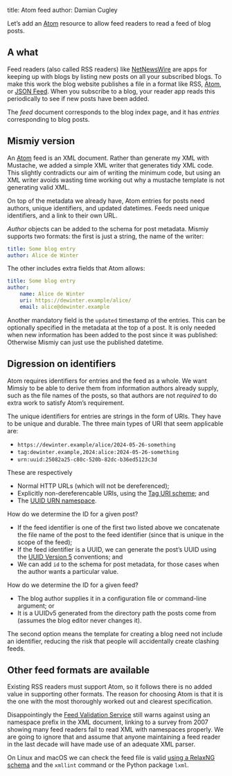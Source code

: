 title: Atom feed
author: Damian Cugley

Let’s add an [Atom] resource to allow feed readers to read a feed of blog posts.

## A what

Feed readers (also called RSS readers) like [NetNewsWire] are apps for keeping up with blogs
by listing new posts on all your subscribed blogs. To make this work the
blog website publishes a file
in a format like RSS, [Atom], or [JSON Feed]. When you subscribe to a blog,
your reader app reads this periodically to see if new posts have been added.

The _feed_ document corresponds to the blog index page, and it has _entries_
corresponding to blog posts.

## Mismiy version

An [Atom] feed is an XML document. Rather than generate my XML with Mustache,
we added a simple XML writer that generates tidy XML code. This slightly contradicts
our aim of writing the minimum code, but using an XML writer avoids wasting
time working out why a mustache template is not generating valid XML.

On top of the metadata we already have,
Atom entries for posts need authors, unique identifiers, and updated datetimes.
Feeds need unique identifiers, and a link to their own URL.

_Author_ objects can be added to the schema for post metadata. Mismiy supports
two formats: the first is just a string, the name of the writer:

```yaml
title: Some blog entry
author: Alice de Winter
```

The other includes extra fields that Atom allows:

```yaml
title: Some blog entry
author:
    name: Alice de Winter
    uri: https://dewinter.example/alice/
    email: alice@dewinter.example
```

Another mandatory field is the `updated` timestamp of the entries. This can be
optionally
specified in the metadata at the top of a post. It is only needed when new
information has been added to the post since it was published: Otherwise
Mismiy can just use the published datetime.


## Digression on identifiers

Atom requires identifiers for entries and the feed as a whole. We want Mimsiy
to be able to derive them from information authors already supply, such as the file
names of the posts, so that authors are not
_required_ to do extra work to satisfy Atom’s requirement.

The unique identifiers for entries are strings in the form of URIs.
They have to be unique and durable. The three
main types of URI that seem applicable are:

- `https://dewinter.example/alice/2024-05-26-something`
- `tag:dewinter.example,2024:alice:2024-05-26-something`
- `urn:uuid:25082a25-c80c-520b-82dc-b36ed5123c3d`

These are respectively
- Normal HTTP URLs (which will not be dereferenced);
- Explicitly non-dereferencable URIs, using the [Tag URI scheme]; and
- The [UUID URN namespace].

How do we determine the ID for a given post?
- If the feed identifier is one of the first two listed above we concatenate
  the file name of the post to the feed identifier
  (since that is unique in the scope of the feed);
- If the feed identifier is a UUID, we can generate the post’s UUID using
  the [UUID Version 5] conventions; and
- We can add `id` to the schema for post metadata, for those cases when the
  author wants a particular value.

How do we determine the ID for a given feed?
- The blog author supplies it in a configuration file or command-line argument; or
- It is a UUIDv5 generated from the directory path the posts come from (assumes
  the blog editor never changes it).

The second option means the template for creating a blog need not include
an identifier, reducing the risk that people will accidentally create clashing feeds.

## Other feed formats are available

Existing RSS readers must support Atom, so it follows there is no added
value in supporting other formats. The reason for choosing Atom is that it
is the one with the most thoroughly worked out and clearest specification.

Disappointingly the [Feed Validation Service] still warns
against using an namespace prefix in the XML document, linking to a survey
from 2007 showing many feed readers fail to read XML with namespaces properly.
We are going to ignore that and assume that anyone maintaining a feed reader
in the last decade will have made use of an adequate XML parser.

On Linux and macOS we can check the feed file is valid [using a RelaxNG schema][1]
and the `xmllint` command or the Python package `lxml`.


[Atom]: https://datatracker.ietf.org/doc/html/rfc4287
[JSON Feed]: https://www.jsonfeed.org
[NetNewsWire]: https://netnewswire.com
[Tag URI scheme]: https://datatracker.ietf.org/doc/html/rfc4151
[UUID URN Namespace]: https://datatracker.ietf.org/doc/html/rfc9562
[UUID Version 5]: https://datatracker.ietf.org/doc/html/rfc9562#name-uuid-version-5
[Feed Validation Service]: https://validator.w3.org/feed/
[1]: https://cweiske.de/tagebuch/atom-validation.htm
